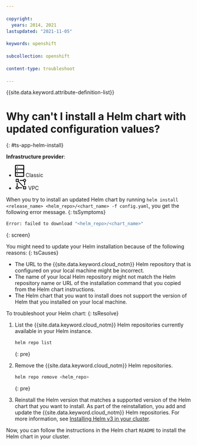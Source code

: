 ```yaml
---

copyright: 
  years: 2014, 2021
lastupdated: "2021-11-05"

keywords: openshift

subcollection: openshift

content-type: troubleshoot

---
```


{{site.data.keyword.attribute-definition-list}}


# Why can't I install a Helm chart with updated configuration values?
{: #ts-app-helm-install}

**Infrastructure provider**:
* ![Classic infrastructure provider icon.](images/icon-classic-2.svg) Classic
* ![VPC infrastructure provider icon.](images/icon-vpc-2.svg) VPC


When you try to install an updated Helm chart by running `helm install <release_name> <helm_repo>/<chart_name> -f config.yaml`, you get the following error message.
{: tsSymptoms}

```sh
Error: failed to download "<helm_repo>/<chart_name>"
```
{: screen}


You might need to update your Helm installation because of the following reasons:
{: tsCauses}

* The URL to the {{site.data.keyword.cloud_notm}} Helm repository that is configured on your local machine might be incorrect.
* The name of your local Helm repository might not match the Helm repository name or URL of the installation command that you copied from the Helm chart instructions.
* The Helm chart that you want to install does not support the version of Helm that you installed on your local machine.


To troubleshoot your Helm chart:
{: tsResolve}

1. List the {{site.data.keyword.cloud_notm}} Helm repositories currently available in your Helm instance.
    ```sh
    helm repo list
    ```
    {: pre}

2. Remove the {{site.data.keyword.cloud_notm}} Helm repositories.
    ```sh
    helm repo remove <helm_repo>
    ```
    {: pre}

3. Reinstall the Helm version that matches a supported version of the Helm chart that you want to install. As part of the reinstallation, you add and update the {{site.data.keyword.cloud_notm}} Helm repositories. For more information, see [Installing Helm v3 in your cluster](/docs/openshift?topic=openshift-helm#install_v3).

Now, you can follow the instructions in the Helm chart `README` to install the Helm chart in your cluster.








